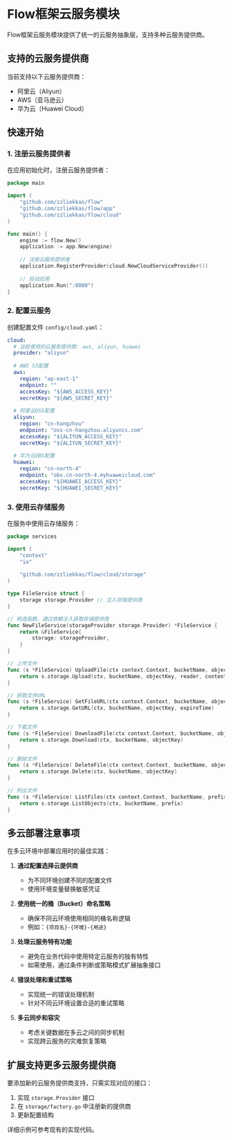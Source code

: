 # Flow框架云服务模块

Flow框架云服务模块提供了统一的云服务抽象层，支持多种云服务提供商。

## 支持的云服务提供商

当前支持以下云服务提供商：

- 阿里云（Aliyun）
- AWS（亚马逊云）
- 华为云（Huawei Cloud）

## 快速开始

### 1. 注册云服务提供者

在应用初始化时，注册云服务提供者：

```go
package main

import (
    "github.com/zzliekkas/flow"
    "github.com/zzliekkas/flow/app"
    "github.com/zzliekkas/flow/cloud"
)

func main() {
    engine := flow.New()
    application := app.New(engine)
    
    // 注册云服务提供者
    application.RegisterProvider(cloud.NewCloudServiceProvider())
    
    // 启动应用
    application.Run(":8080")
}
```

### 2. 配置云服务

创建配置文件 `config/cloud.yaml`：

```yaml
cloud:
  # 当前使用的云服务提供商: aws, aliyun, huawei
  provider: "aliyun"
  
  # AWS S3配置
  aws:
    region: "ap-east-1"
    endpoint: ""
    accessKey: "${AWS_ACCESS_KEY}"
    secretKey: "${AWS_SECRET_KEY}"
    
  # 阿里云OSS配置
  aliyun:
    region: "cn-hangzhou"
    endpoint: "oss-cn-hangzhou.aliyuncs.com"
    accessKey: "${ALIYUN_ACCESS_KEY}"
    secretKey: "${ALIYUN_SECRET_KEY}"
    
  # 华为云OBS配置
  huawei:
    region: "cn-north-4"
    endpoint: "obs.cn-north-4.myhuaweicloud.com"
    accessKey: "${HUAWEI_ACCESS_KEY}"
    secretKey: "${HUAWEI_SECRET_KEY}"
```

### 3. 使用云存储服务

在服务中使用云存储服务：

```go
package services

import (
    "context"
    "io"
    
    "github.com/zzliekkas/flow/cloud/storage"
)

type FileService struct {
    storage storage.Provider // 注入存储提供商
}

// 构造函数，通过依赖注入获取存储提供商
func NewFileService(storageProvider storage.Provider) *FileService {
    return &FileService{
        storage: storageProvider,
    }
}

// 上传文件
func (s *FileService) UploadFile(ctx context.Context, bucketName, objectKey string, reader io.Reader, contentType string) error {
    return s.storage.Upload(ctx, bucketName, objectKey, reader, contentType)
}

// 获取文件URL
func (s *FileService) GetFileURL(ctx context.Context, bucketName, objectKey string, expireTime time.Duration) (string, error) {
    return s.storage.GetURL(ctx, bucketName, objectKey, expireTime)
}

// 下载文件
func (s *FileService) DownloadFile(ctx context.Context, bucketName, objectKey string) (io.ReadCloser, error) {
    return s.storage.Download(ctx, bucketName, objectKey)
}

// 删除文件
func (s *FileService) DeleteFile(ctx context.Context, bucketName, objectKey string) error {
    return s.storage.Delete(ctx, bucketName, objectKey)
}

// 列出文件
func (s *FileService) ListFiles(ctx context.Context, bucketName, prefix string) ([]storage.ObjectInfo, error) {
    return s.storage.ListObjects(ctx, bucketName, prefix)
}
```

## 多云部署注意事项

在多云环境中部署应用时的最佳实践：

1. **通过配置选择云提供商**
   - 为不同环境创建不同的配置文件
   - 使用环境变量替换敏感凭证

2. **使用统一的桶（Bucket）命名策略**
   - 确保不同云环境使用相同的桶名称逻辑
   - 例如：`{项目名}-{环境}-{用途}`

3. **处理云服务特有功能**
   - 避免在业务代码中使用特定云服务的独有特性
   - 如需使用，通过条件判断或策略模式扩展抽象接口

4. **错误处理和重试策略**
   - 实现统一的错误处理机制
   - 针对不同云环境设置合适的重试策略

5. **多云同步和容灾**
   - 考虑关键数据在多云之间的同步机制
   - 实现跨云服务的灾难恢复策略

## 扩展支持更多云服务提供商

要添加新的云服务提供商支持，只需实现对应的接口：

1. 实现 `storage.Provider` 接口
2. 在 `storage/factory.go` 中注册新的提供商
3. 更新配置结构

详细示例可参考现有的实现代码。 